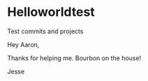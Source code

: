 # Helloworldtest
Test commits and projects

Hey Aaron,

Thanks for helping me.  Bourbon on the house!

Jesse
